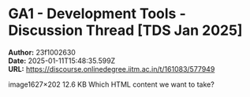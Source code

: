 # GA1 - Development Tools - Discussion Thread [TDS Jan 2025]

**Author:** 23f1002630  
**Date:** 2025-01-11T15:48:35.599Z  
**URL:** https://discourse.onlinedegree.iitm.ac.in/t/161083/577949

image1627×202 12.6 KB
Which HTML content we want to take?

